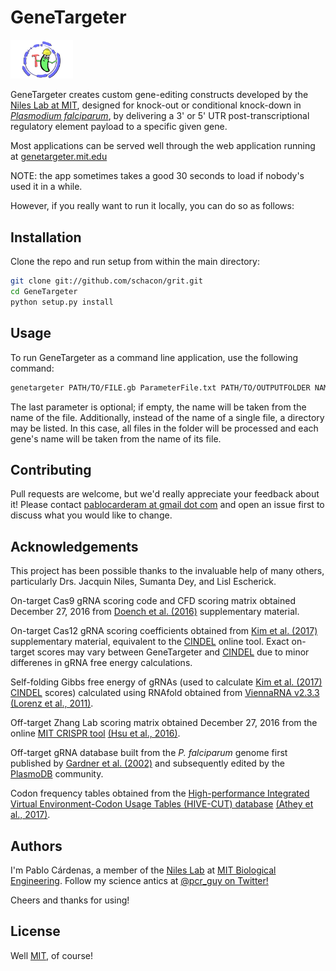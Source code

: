 # GeneTargeter

<img src="static/assets/roundLogoNilesLab.png" width="100px" title="Niles Lab Logo">

GeneTargeter creates custom gene-editing constructs developed by the [Niles Lab at MIT](http://web.mit.edu/nileslab/), designed for knock-out or conditional knock-down in [_Plasmodium falciparum_](http://www.who.int/mediacentre/factsheets/fs094/en/),  by delivering a 3' or 5' UTR post-transcriptional regulatory element payload to a specific given gene.

Most applications can be served well through the web application running at [genetargeter.mit.edu](genetargeter.mit.edu)

NOTE: the app sometimes takes a good 30 seconds to load if nobody's used it in a while.

However, if you really want to run it locally, you can do so as follows:

## Installation

Clone the repo and run setup from within the main directory:

```bash
git clone git://github.com/schacon/grit.git
cd GeneTargeter
python setup.py install
```

## Usage

To run GeneTargeter as a command line application, use the following command:

```bash
genetargeter PATH/TO/FILE.gb ParameterFile.txt PATH/TO/OUTPUTFOLDER NAME_OF_GENE
```

The last parameter is optional; if empty, the name will be taken from the name of the file. Additionally, instead of the name of a single file, a directory may be listed. In this case, all files in the folder will be processed and each gene's name
will be taken from the name of its file.

## Contributing
Pull requests are welcome, but we'd really appreciate your feedback about it! Please contact [pablocarderam at gmail dot com](pablocarderam@gmail.com) and open an issue first to discuss what you would like to change.

## Acknowledgements
This project has been possible thanks to the invaluable help of many others, particularly Drs. Jacquin Niles, Sumanta Dey, and Lisl Escherick.

On-target Cas9 gRNA scoring code and CFD scoring matrix obtained December 27, 2016 from [Doench et al. (2016)](https://dx.doi.org/10.1038/nbt.3437) supplementary material.

On-target Cas12 gRNA scoring coefficients obtained from [Kim et al. (2017)](https://dx.doi.org/10.1038/nmeth.4104) supplementary material, equivalent to the [CINDEL](http://big.hanyang.ac.kr/cindel/) online tool. Exact on-target scores may vary between GeneTargeter and [CINDEL](http://big.hanyang.ac.kr/cindel/) due to minor differenes in gRNA free energy calculations.

Self-folding Gibbs free energy of gRNAs (used to calculate [Kim et al. (2017)](https://dx.doi.org/10.1038/nmeth.4104) [CINDEL](http://big.hanyang.ac.kr/cindel/) scores) calculated using RNAfold obtained from [ViennaRNA v2.3.3](http://www.tbi.univie.ac.at/RNA/index.html) [(Lorenz et al., 2011)](https://dx.doi.org/10.1186/1748-7188-6-26).

Off-target Zhang Lab scoring matrix obtained December 27, 2016 from the online [MIT CRISPR tool](http://crispr.mit.edu/about) [(Hsu et al., 2016)](https://dx.doi.org/10.1038/nbt.2647).

Off-target gRNA database built from the _P. falciparum_ genome first published by [ Gardner et al. (2002)](https://dx.doi.org/10.1038/nature01097) and subsequently edited by the [PlasmoDB](http://plasmodb.org/plasmo/) community.

Codon frequency tables obtained from the [High-performance Integrated Virtual Environment-Codon Usage Tables (HIVE-CUT) database](https://hive.biochemistry.gwu.edu/cuts/about) [(Athey et al., 2017)](https://dx.doi.org/10.1186/s12859-017-1793-7).


## Authors

I'm Pablo Cárdenas, a member of the [Niles Lab](http://web.mit.edu/nileslab/) at [MIT Biological Engineering](be.mit.edu). Follow my science antics at [@pcr_guy on Twitter!](https://twitter.com/pcr_guy)

Cheers and thanks for using!

## License
Well [MIT](https://choosealicense.com/licenses/mit/), of course!
